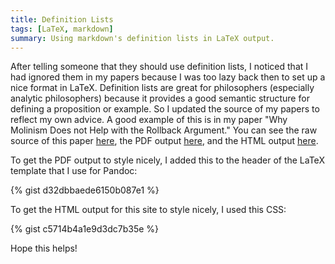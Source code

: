 ```yaml
---
title: Definition Lists
tags: [LaTeX, markdown]
summary: Using markdown's definition lists in LaTeX output.
---
```


After telling someone that they should use definition lists, I
noticed that I had ignored them in my papers because I was too lazy
back then to set up a nice format in LaTeX.  Definition lists are
great for philosophers (especially analytic philosophers) because
it provides a good semantic structure for defining a proposition or
example.  So I updated the source of my papers to reflect my own
advice.  A good example of this is in my paper "Why Molinism Does
not Help with the Rollback Argument."  You can see the raw source
of this paper [here](https://raw.githubusercontent.com/dansheffler/dansheffler.com/master/_papers/Molinism-and-Rollback.md), the PDF
output [here](http://dansheffler.com/pdfs/Molinism-and-Rollback.pdf), and the HTML output [here](http://dansheffler.com/papers/Molinism-and-Rollback.html).

To get the PDF output to style nicely, I added this to the header of the LaTeX template that I use for Pandoc:

{% gist d32dbbaede6150b087e1 %}

To get the HTML output for this site to style nicely, I used this CSS:

{% gist c5714b4a1e9d3dc7b35e %}

Hope this helps!

